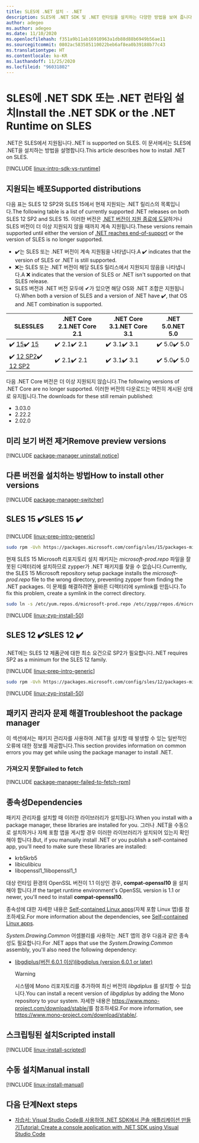 ```yaml
---
title: SLES에 .NET 설치 - .NET
description: SLES에 .NET SDK 및 .NET 런타임을 설치하는 다양한 방법을 보여 줍니다.
author: adegeo
ms.author: adegeo
ms.date: 11/10/2020
ms.openlocfilehash: f351a9b11ab16910963a1db88d88b6949b56ae11
ms.sourcegitcommit: 0802ac583585110022beb6af8ea0b39188b77c43
ms.translationtype: HT
ms.contentlocale: ko-KR
ms.lasthandoff: 11/25/2020
ms.locfileid: "96031802"
---
```

# <a name="install-the-net-sdk-or-the-net-runtime-on-sles"></a><span data-ttu-id="a85f9-103">SLES에 .NET SDK 또는 .NET 런타임 설치</span><span class="sxs-lookup"><span data-stu-id="a85f9-103">Install the .NET SDK or the .NET Runtime on SLES</span></span>

<span data-ttu-id="a85f9-104">.NET은 SLES에서 지원됩니다.</span><span class="sxs-lookup"><span data-stu-id="a85f9-104">.NET is supported on SLES.</span></span> <span data-ttu-id="a85f9-105">이 문서에서는 SLES에 .NET을 설치하는 방법을 설명합니다.</span><span class="sxs-lookup"><span data-stu-id="a85f9-105">This article describes how to install .NET on SLES.</span></span>

[!INCLUDE [linux-intro-sdk-vs-runtime](includes/linux-intro-sdk-vs-runtime.md)]

## <a name="supported-distributions"></a><span data-ttu-id="a85f9-106">지원되는 배포</span><span class="sxs-lookup"><span data-stu-id="a85f9-106">Supported distributions</span></span>

<span data-ttu-id="a85f9-107">다음 표는 SLES 12 SP2와 SLES 15에서 현재 지원되는 .NET 릴리스의 목록입니다.</span><span class="sxs-lookup"><span data-stu-id="a85f9-107">The following table is a list of currently supported .NET releases on both SLES 12 SP2 and SLES 15.</span></span> <span data-ttu-id="a85f9-108">이러한 버전은 [.NET 버전이 지원 종료에 도달](https://dotnet.microsoft.com/platform/support/policy/dotnet-core)하거나 SLES 버전이 더 이상 지원되지 않을 때까지 계속 지원됩니다.</span><span class="sxs-lookup"><span data-stu-id="a85f9-108">These versions remain supported until either the version of [.NET reaches end-of-support](https://dotnet.microsoft.com/platform/support/policy/dotnet-core) or the version of SLES is no longer supported.</span></span>

- <span data-ttu-id="a85f9-109">✔️는 SLES 또는 .NET 버전이 계속 지원됨을 나타냅니다.</span><span class="sxs-lookup"><span data-stu-id="a85f9-109">A ✔️ indicates that the version of SLES or .NET is still supported.</span></span>
- <span data-ttu-id="a85f9-110">❌는 SLES 또는 .NET 버전이 해당 SLES 릴리스에서 지원되지 않음을 나타냅니다.</span><span class="sxs-lookup"><span data-stu-id="a85f9-110">A ❌ indicates that the version of SLES or .NET isn't supported on that SLES release.</span></span>
- <span data-ttu-id="a85f9-111">SLES 버전과 .NET 버전 모두에 ✔가 있으면 해당 OS와 .NET 조합은 지원됩니다.</span><span class="sxs-lookup"><span data-stu-id="a85f9-111">When both a version of SLES and a version of .NET have ✔️, that OS and .NET combination is supported.</span></span>

| <span data-ttu-id="a85f9-112">SLES</span><span class="sxs-lookup"><span data-stu-id="a85f9-112">SLES</span></span>                   | <span data-ttu-id="a85f9-113">.NET Core 2.1</span><span class="sxs-lookup"><span data-stu-id="a85f9-113">.NET Core 2.1</span></span> | <span data-ttu-id="a85f9-114">.NET Core 3.1</span><span class="sxs-lookup"><span data-stu-id="a85f9-114">.NET Core 3.1</span></span> | <span data-ttu-id="a85f9-115">.NET 5.0</span><span class="sxs-lookup"><span data-stu-id="a85f9-115">.NET 5.0</span></span> |
|------------------------|---------------|---------------|----------------|
| <span data-ttu-id="a85f9-116">✔️ [15](#sles-15-)</span><span class="sxs-lookup"><span data-stu-id="a85f9-116">✔️ [15](#sles-15-)</span></span>     | <span data-ttu-id="a85f9-117">✔️ 2.1</span><span class="sxs-lookup"><span data-stu-id="a85f9-117">✔️ 2.1</span></span>        | <span data-ttu-id="a85f9-118">✔️ 3.1</span><span class="sxs-lookup"><span data-stu-id="a85f9-118">✔️ 3.1</span></span>        | <span data-ttu-id="a85f9-119">✔️ 5.0</span><span class="sxs-lookup"><span data-stu-id="a85f9-119">✔️ 5.0</span></span> |
| <span data-ttu-id="a85f9-120">✔️ [12 SP2](#sles-12-)</span><span class="sxs-lookup"><span data-stu-id="a85f9-120">✔️ [12 SP2](#sles-12-)</span></span> | <span data-ttu-id="a85f9-121">✔️ 2.1</span><span class="sxs-lookup"><span data-stu-id="a85f9-121">✔️ 2.1</span></span>        | <span data-ttu-id="a85f9-122">✔️ 3.1</span><span class="sxs-lookup"><span data-stu-id="a85f9-122">✔️ 3.1</span></span>        | <span data-ttu-id="a85f9-123">✔️ 5.0</span><span class="sxs-lookup"><span data-stu-id="a85f9-123">✔️ 5.0</span></span> |

<span data-ttu-id="a85f9-124">다음 .NET Core 버전은 더 이상 지원되지 않습니다.</span><span class="sxs-lookup"><span data-stu-id="a85f9-124">The following versions of .NET Core are no longer supported.</span></span> <span data-ttu-id="a85f9-125">이러한 버전의 다운로드는 여전히 게시된 상태로 유지됩니다.</span><span class="sxs-lookup"><span data-stu-id="a85f9-125">The downloads for these still remain published:</span></span>

- <span data-ttu-id="a85f9-126">3.0</span><span class="sxs-lookup"><span data-stu-id="a85f9-126">3.0</span></span>
- <span data-ttu-id="a85f9-127">2.2</span><span class="sxs-lookup"><span data-stu-id="a85f9-127">2.2</span></span>
- <span data-ttu-id="a85f9-128">2.0</span><span class="sxs-lookup"><span data-stu-id="a85f9-128">2.0</span></span>

## <a name="remove-preview-versions"></a><span data-ttu-id="a85f9-129">미리 보기 버전 제거</span><span class="sxs-lookup"><span data-stu-id="a85f9-129">Remove preview versions</span></span>

[!INCLUDE [package-manager uninstall notice](./includes/linux-uninstall-preview-info.md)]

## <a name="how-to-install-other-versions"></a><span data-ttu-id="a85f9-130">다른 버전을 설치하는 방법</span><span class="sxs-lookup"><span data-stu-id="a85f9-130">How to install other versions</span></span>

[!INCLUDE [package-manager-switcher](./includes/package-manager-heading-hack-pkgname.md)]

## <a name="sles-15-"></a><span data-ttu-id="a85f9-131">SLES 15 ✔️</span><span class="sxs-lookup"><span data-stu-id="a85f9-131">SLES 15 ✔️</span></span>

[!INCLUDE [linux-prep-intro-generic](includes/linux-prep-intro-generic.md)]

```bash
sudo rpm -Uvh https://packages.microsoft.com/config/sles/15/packages-microsoft-prod.rpm
```

<span data-ttu-id="a85f9-132">현재 SLES 15 Microsoft 리포지토리 설치 패키지는 *microsoft-prod.repo* 파일을 잘못된 디렉터리에 설치하므로 zypper가 .NET 패키지를 찾을 수 없습니다.</span><span class="sxs-lookup"><span data-stu-id="a85f9-132">Currently, the SLES 15 Microsoft repository setup package installs the *microsoft-prod.repo* file to the wrong directory, preventing zypper from finding the .NET packages.</span></span> <span data-ttu-id="a85f9-133">이 문제를 해결하려면 올바른 디렉터리에 symlink를 만듭니다.</span><span class="sxs-lookup"><span data-stu-id="a85f9-133">To fix this problem, create a symlink in the correct directory.</span></span>

```bash
sudo ln -s /etc/yum.repos.d/microsoft-prod.repo /etc/zypp/repos.d/microsoft-prod.repo
```

[!INCLUDE [linux-zyp-install-50](includes/linux-install-50-zyp.md)]

## <a name="sles-12-"></a><span data-ttu-id="a85f9-134">SLES 12 ✔️</span><span class="sxs-lookup"><span data-stu-id="a85f9-134">SLES 12 ✔️</span></span>

<span data-ttu-id="a85f9-135">.NET에는 SLES 12 제품군에 대한 최소 요건으로 SP2가 필요합니다.</span><span class="sxs-lookup"><span data-stu-id="a85f9-135">.NET requires SP2 as a minimum for the SLES 12 family.</span></span>

[!INCLUDE [linux-prep-intro-generic](includes/linux-prep-intro-generic.md)]

```bash
sudo rpm -Uvh https://packages.microsoft.com/config/sles/12/packages-microsoft-prod.rpm
```

[!INCLUDE [linux-zyp-install-50](includes/linux-install-50-zyp.md)]

## <a name="troubleshoot-the-package-manager"></a><span data-ttu-id="a85f9-136">패키지 관리자 문제 해결</span><span class="sxs-lookup"><span data-stu-id="a85f9-136">Troubleshoot the package manager</span></span>

<span data-ttu-id="a85f9-137">이 섹션에서는 패키지 관리자를 사용하여 .NET을 설치할 때 발생할 수 있는 일반적인 오류에 대한 정보를 제공합니다.</span><span class="sxs-lookup"><span data-stu-id="a85f9-137">This section provides information on common errors you may get while using the package manager to install .NET.</span></span>

### <a name="failed-to-fetch"></a><span data-ttu-id="a85f9-138">가져오지 못함</span><span class="sxs-lookup"><span data-stu-id="a85f9-138">Failed to fetch</span></span>

[!INCLUDE [package-manager-failed-to-fetch-rpm](includes/package-manager-failed-to-fetch-rpm.md)]

## <a name="dependencies"></a><span data-ttu-id="a85f9-139">종속성</span><span class="sxs-lookup"><span data-stu-id="a85f9-139">Dependencies</span></span>

<span data-ttu-id="a85f9-140">패키지 관리자를 설치할 때 이러한 라이브러리가 설치됩니다.</span><span class="sxs-lookup"><span data-stu-id="a85f9-140">When you install with a package manager, these libraries are installed for you.</span></span> <span data-ttu-id="a85f9-141">그러나 .NET을 수동으로 설치하거나 자체 포함 앱을 게시할 경우 이러한 라이브러리가 설치되어 있는지 확인해야 합니다.</span><span class="sxs-lookup"><span data-stu-id="a85f9-141">But, if you manually install .NET or you publish a self-contained app, you'll need to make sure these libraries are installed:</span></span>

- <span data-ttu-id="a85f9-142">krb5</span><span class="sxs-lookup"><span data-stu-id="a85f9-142">krb5</span></span>
- <span data-ttu-id="a85f9-143">libicu</span><span class="sxs-lookup"><span data-stu-id="a85f9-143">libicu</span></span>
- <span data-ttu-id="a85f9-144">libopenssl1_1</span><span class="sxs-lookup"><span data-stu-id="a85f9-144">libopenssl1_1</span></span>

<span data-ttu-id="a85f9-145">대상 런타임 환경의 OpenSSL 버전이 1.1 이상인 경우, **compat-openssl10** 을 설치해야 합니다.</span><span class="sxs-lookup"><span data-stu-id="a85f9-145">If the target runtime environment's OpenSSL version is 1.1 or newer, you'll need to install **compat-openssl10**.</span></span>

<span data-ttu-id="a85f9-146">종속성에 대한 자세한 내용은 [Self-contained Linux apps](https://github.com/dotnet/core/blob/master/Documentation/self-contained-linux-apps.md)(자체 포함 Linux 앱)를 참조하세요.</span><span class="sxs-lookup"><span data-stu-id="a85f9-146">For more information about the dependencies, see [Self-contained Linux apps](https://github.com/dotnet/core/blob/master/Documentation/self-contained-linux-apps.md).</span></span>

<span data-ttu-id="a85f9-147">*System.Drawing.Common* 어셈블리를 사용하는 .NET 앱의 경우 다음과 같은 종속성도 필요합니다.</span><span class="sxs-lookup"><span data-stu-id="a85f9-147">For .NET apps that use the *System.Drawing.Common* assembly, you'll also need the following dependency:</span></span>

- [<span data-ttu-id="a85f9-148">libgdiplus(버전 6.0.1 이상)</span><span class="sxs-lookup"><span data-stu-id="a85f9-148">libgdiplus (version 6.0.1 or later)</span></span>](https://www.mono-project.com/docs/gui/libgdiplus/)

  > [!WARNING]
  > <span data-ttu-id="a85f9-149">시스템에 Mono 리포지토리를 추가하여 최신 버전의 *libgdiplus* 를 설치할 수 있습니다.</span><span class="sxs-lookup"><span data-stu-id="a85f9-149">You can install a recent version of *libgdiplus* by adding the Mono repository to your system.</span></span> <span data-ttu-id="a85f9-150">자세한 내용은 <https://www.mono-project.com/download/stable/>를 참조하세요.</span><span class="sxs-lookup"><span data-stu-id="a85f9-150">For more information, see <https://www.mono-project.com/download/stable/>.</span></span>

## <a name="scripted-install"></a><span data-ttu-id="a85f9-151">스크립팅된 설치</span><span class="sxs-lookup"><span data-stu-id="a85f9-151">Scripted install</span></span>

[!INCLUDE [linux-install-scripted](includes/linux-install-scripted.md)]

## <a name="manual-install"></a><span data-ttu-id="a85f9-152">수동 설치</span><span class="sxs-lookup"><span data-stu-id="a85f9-152">Manual install</span></span>

[!INCLUDE [linux-install-manual](includes/linux-install-manual.md)]

## <a name="next-steps"></a><span data-ttu-id="a85f9-153">다음 단계</span><span class="sxs-lookup"><span data-stu-id="a85f9-153">Next steps</span></span>

- [<span data-ttu-id="a85f9-154">자습서: Visual Studio Code를 사용하여 .NET SDK에서 콘솔 애플리케이션 만들기</span><span class="sxs-lookup"><span data-stu-id="a85f9-154">Tutorial: Create a console application with .NET SDK using Visual Studio Code</span></span>](../tutorials/with-visual-studio-code.md)
